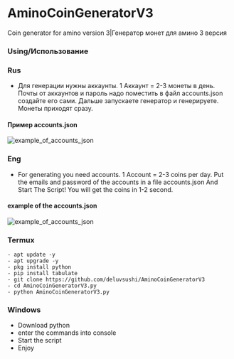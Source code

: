 # AminoCoinGeneratorV3
Coin generator for amino version 3|Генератор монет для амино 3 версия

### Using/Использование

### Rus
- Для генерации нужны аккаунты. 1 Аккаунт = 2-3 монеты в день. Почты от аккаунтов и пароль надо поместить в файл accounts.json создайте его сами. Дальше запускаете генератор и генерируете. Монеты приходят сразу.

#### Пример accounts.json 
![example_of_accounts_json](https://i.ibb.co/vvxjMhL/IMG-20211127-170135.jpg)

### Eng
- For generating you need accounts. 1 Account = 2-3 coins per day. Put the emails and password of the accounts in a file accounts.json And Start The Script! You will get the coins in 1-2 second.

#### example of the accounts.json
![example_of_accounts_json](https://i.ibb.co/vvxjMhL/IMG-20211127-170135.jpg)

### Termux
```shell
- apt update -y
- apt upgrade -y
- pkg install python
- pip install tabulate
- git clone https://github.com/deluvsushi/AminoCoinGeneratorV3
- cd AminoCoinGeneratorV3.py
- python AminoCoinGeneratorV3.py
```

### Windows
- Download python
- enter the commands into console 
- Start the script 
- Enjoy

